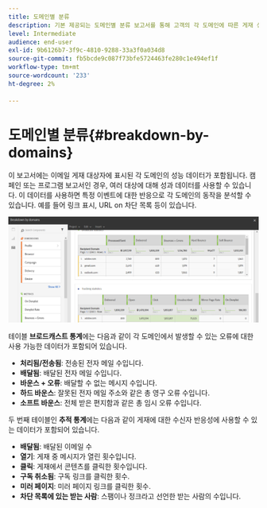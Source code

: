 ```yaml
---
title: 도메인별 분류
description: 기본 제공되는 도메인별 분류 보고서를 통해 고객의 각 도메인에 따른 게재 성능 데이터에 대해 알아봅니다.
level: Intermediate
audience: end-user
exl-id: 9b6126b7-3f9c-4810-9288-33a3f0a034d8
source-git-commit: fb5bcde9c087f73bfe5724463fe280c1e494ef1f
workflow-type: tm+mt
source-wordcount: '233'
ht-degree: 2%

---
```


# 도메인별 분류{#breakdown-by-domains}

이 보고서에는 이메일 게재 대상자에 표시된 각 도메인의 성능 데이터가 포함됩니다. 캠페인 또는 프로그램 보고서인 경우, 여러 대상에 대해 성과 데이터를 사용할 수 있습니다. 이 데이터를 사용하면 특정 이벤트에 대한 반응으로 각 도메인의 동작을 분석할 수 있습니다. 예를 들어 링크 표시, URL on 차단 목록 등이 있습니다.

![](assets/delivery_reports_6.png)

테이블 **브로드캐스트 통계**&#x200B;에는 다음과 같이 각 도메인에서 발생할 수 있는 오류에 대한 사용 가능한 데이터가 포함되어 있습니다.

* **처리됨/전송됨**: 전송된 전자 메일 수입니다.
* **배달됨**: 배달된 전자 메일 수입니다.
* **바운스 + 오류**: 배달할 수 없는 메시지 수입니다.
* **하드 바운스**: 잘못된 전자 메일 주소와 같은 총 영구 오류 수입니다.
* **소프트 바운스**: 전체 받은 편지함과 같은 총 임시 오류 수입니다.

두 번째 테이블인 **추적 통계**&#x200B;에는 다음과 같이 게재에 대한 수신자 반응성에 사용할 수 있는 데이터가 포함되어 있습니다.

* **배달됨**: 배달된 이메일 수
* **열기**: 게재 중 메시지가 열린 횟수입니다.
* **클릭**: 게재에서 콘텐츠를 클릭한 횟수입니다.
* **구독 취소됨**: 구독 링크를 클릭한 횟수.
* **미러 페이지**: 미러 페이지 링크를 클릭한 횟수.
* **차단 목록에 있는 받는 사람**: 스팸이나 정크라고 선언한 받는 사람의 수입니다.
